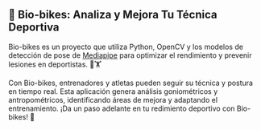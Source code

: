 
## 🚵 **Bio-bikes: Analiza y Mejora Tu Técnica Deportiva** 

Bio-bikes es un proyecto que utiliza Python, OpenCV y los modelos de detección de pose de [Mediapipe](https://github.com/google/mediapipe) para optimizar el rendimiento y prevenir lesiones en deportistas. 📸🏋️

Con Bio-bikes, entrenadores y atletas pueden seguir su técnica y postura en tiempo real. Esta aplicación genera análisis goniométricos y antropométricos, identificando áreas de mejora y adaptando el entrenamiento. ¡Da un paso adelante en tu redimiento deportivo con Bio-bikes! 💪
